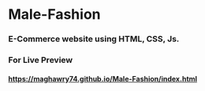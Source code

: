 # Male-Fashion
### E-Commerce website using HTML, CSS, Js.
### For Live Preview
#### https://maghawry74.github.io/Male-Fashion/index.html
